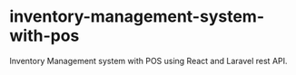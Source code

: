 # inventory-management-system-with-pos
Inventory Management system with POS using React and Laravel rest API.
